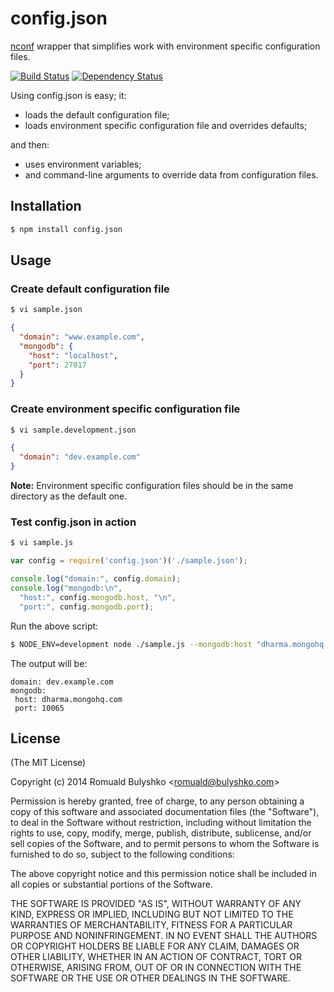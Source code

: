# config.json

[nconf](https://github.com/flatiron/nconf) wrapper that simplifies work
with environment specific configuration files.

[![Build Status](https://travis-ci.org/bulyshko/config.json.png?branch=master)](https://travis-ci.org/bulyshko/config.json) [![Dependency Status](https://gemnasium.com/bulyshko/config.json.png)](https://gemnasium.com/bulyshko/config.json)

Using config.json is easy; it:

- loads the default configuration file;
- loads environment specific configuration file and overrides defaults;

and then:

- uses environment variables;
- and command-line arguments to override data from configuration files.

## Installation

```bash
$ npm install config.json
```

## Usage

### Create default configuration file

```bash
$ vi sample.json
```

```json
{
  "domain": "www.example.com",
  "mongodb": {
    "host": "localhost",
    "port": 27017
  }
}
```

### Create environment specific configuration file

```bash
$ vi sample.development.json
```

```json
{
  "domain": "dev.example.com"
}
```

**Note:** Environment specific configuration files should be in the same directory as the default one.

### Test config.json in action

```bash
$ vi sample.js
```

```js
var config = require('config.json')('./sample.json');

console.log("domain:", config.domain);
console.log("mongodb:\n",
  "host:", config.mongodb.host, "\n",
  "port:", config.mongodb.port);
```

Run the above script:

```bash
$ NODE_ENV=development node ./sample.js --mongodb:host "dharma.mongohq.com" --mongodb:port 10065
```

The output will be:

```
domain: dev.example.com
mongodb:
 host: dharma.mongohq.com
 port: 10065
```

## License

(The MIT License)

Copyright (c) 2014 Romuald Bulyshko &lt;romuald@bulyshko.com&gt;

Permission is hereby granted, free of charge, to any person
obtaining a copy of this software and associated documentation
files (the &quot;Software&quot;), to deal in the Software without
restriction, including without limitation the rights to use,
copy, modify, merge, publish, distribute, sublicense, and/or sell
copies of the Software, and to permit persons to whom the
Software is furnished to do so, subject to the following
conditions:

The above copyright notice and this permission notice shall be
included in all copies or substantial portions of the Software.

THE SOFTWARE IS PROVIDED &quot;AS IS&quot;, WITHOUT WARRANTY OF ANY KIND,
EXPRESS OR IMPLIED, INCLUDING BUT NOT LIMITED TO THE WARRANTIES
OF MERCHANTABILITY, FITNESS FOR A PARTICULAR PURPOSE AND
NONINFRINGEMENT. IN NO EVENT SHALL THE AUTHORS OR COPYRIGHT
HOLDERS BE LIABLE FOR ANY CLAIM, DAMAGES OR OTHER LIABILITY,
WHETHER IN AN ACTION OF CONTRACT, TORT OR OTHERWISE, ARISING
FROM, OUT OF OR IN CONNECTION WITH THE SOFTWARE OR THE USE OR
OTHER DEALINGS IN THE SOFTWARE.
